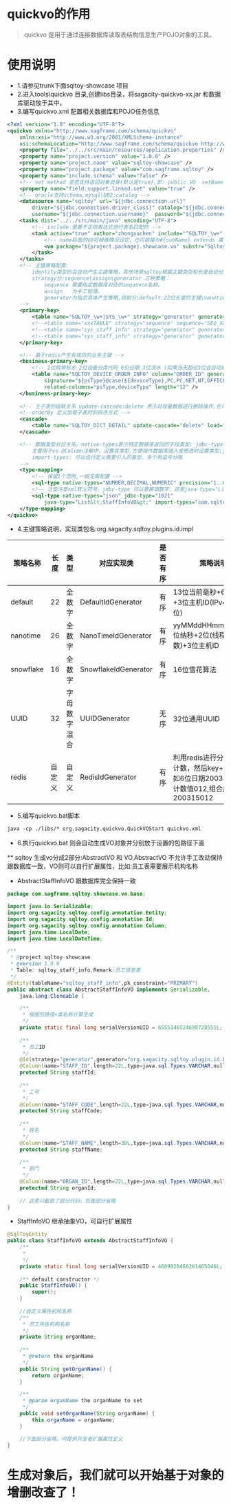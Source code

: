 # quickvo的作用
> quickvo 是用于通过连接数据库读取表结构信息生产POJO对象的工具。

# 使用说明
* 1.请参见trunk下面sqltoy-showcase 项目
* 2.进入tools\quickvo 目录,创建libs目录，将sagacity-quickvo-xx.jar 和数据库驱动放于其中。
* 3.编写quickvo.xml 配置相关数据库和POJO任务信息

```xml
<?xml version="1.0" encoding="UTF-8"?>
<quickvo xmlns="http://www.sagframe.com/schema/quickvo"
	xmlns:xsi="http://www.w3.org/2001/XMLSchema-instance"
	xsi:schemaLocation="http://www.sagframe.com/schema/quickvo http://www.sagframe.com/schema/sqltoy/quickvo.xsd">
	<property file="../../src/main/resources/application.properties" />
	<property name="project.version" value="1.0.0" />
	<property name="project.name" value="sqltoy-showcase" />
	<property name="project.package" value="com.sagframe.sqltoy" />
	<property name="include.schema" value="false" />
	<!-- set method 是否支持返回对象自身(默认是true),即: public VO  setName(String name){this.name=name;return this;} -->
	<property name="field.support.linked.set" value="true" />
	<!-- oracle支持schema,mysql\DB2:catalog -->
	<datasource name="sqltoy" url="${jdbc.connection.url}"
		driver="${jdbc.connection.driver_class}" catalog="${jdbc.connection.catalog}"
		username="${jdbc.connection.username}"	password="${jdbc.connection.password}" />
	<tasks dist="../../src/main/java" encoding="UTF-8">
		<!-- include 是基于正则表达式进行表名匹配的 -->	
		<task active="true" author="zhongxuchen" include="^SQLTOY_\w+" datasource="sqltoy">
		    <!-- name后面的VO可根据情况设定，也可直接为#{subName} extends 属性可以指定额外集成的父类 -->
		    <vo package="${project.package}.showcase.vo" substr="Sqltoy" name="#{subName}VO" />
		</task>
	</tasks>
	<!-- 主键策略配置:
	    identity类型的会自动产生主键策略，其他场景sqltoy根据主键类型和长度自动分配相应的策略方式. 
		strategy分:sequence\assign\generator 三种策略：
			sequence 需要指定数据库对应的sequence名称。
			assign   为手工赋值，
			generator为指定具体产生策略,目前分:default:22位长度的主键\nanotime:26位纳秒形式\snowflake雪花算法\uuid\redis
    -->
	<primary-key>
		<table name="SQLTOY_\w+|SYS_\w+" strategy="generator" generator="default" />
		<!--<table name="xxxTABLE" strategy="sequence" sequence="SEQ_XXXX"/> -->
		<!--<table name="sys_staff_info" strategy="generator" generator="snowflake"/> -->
		<!--<table name="sys_staff_info" strategy="generator" generator="redis"/>  -->
	</primary-key>

	<!-- 基于redis产生有规则的业务主键 -->
	<business-primary-key>
		<!-- 1位购销标志_2位设备分类代码_6位日期_3位流水 (如果当天超过3位会自动扩展到4位) -->
		<table name="SQLTOY_DEVICE_ORDER_INFO" column="ORDER_ID" generator="redis"
			signature="${psType}@case(${deviceType},PC,PC,NET,NT,OFFICE,OF,SOFTWARE,SF,OT)@day(yyMMdd)"
			related-columns="psType,deviceType" length="12" />
	</business-primary-key>
	
	<!-- 主子表的级联关系 update-cascade:delete 表示对存量数据进行删除操作,也可以写成:ENABLED=0(sql片段,置状态为无效) -->
	<!--orderBy 定义加载子表时的排序方式 -->
	<cascade>
		<table name="SQLTOY_DICT_DETAIL" update-cascade="delete" load="STATUS=1" orderBy=""/>
	</cascade>

	<!-- 数据类型对应关系，native-types表示特定数据库返回的字段类型; jdbc-type：表示对应jdbc标准的类型(见:java.sql.Types), 
		主要用于vo @Column注解中，设置其类型,方便操作数据库插入或修改时设置类型;java-type:表示对应java对象的属性类型 
		import-types: 可以自行定义需要引入的类型，多个用逗号分隔
	-->
	<type-mapping>
		<!-- 保留1个范例,一般无需配置 -->
		<sql-type native-types="NUMBER,DECIMAL,NUMERIC"	precision="1..8" scale="0" jdbc-type="INTEGER" java-type="Integer" />
		<!-- 泛型注意xml转义符号，jdbc-type 可以直接填数字，这里java-type="List<StaffInfoVO>" -->
		<sql-type native-types="json" jdbc-type="1021"
			java-type="List&lt;StaffInfoVO&gt;" import-types="com.sqltoy.quickstart.vo.StaffInfoVO"/>
	</type-mapping>
</quickvo>
```
* 4.主键策略说明，实现类包名:org.sagacity.sqltoy.plugins.id.impl

策略名称  | 长度    |类型| 对应实现类   |是否有序|策略说明 
-------   | ------- |---|------       |-----|----
default   | 22|全数字 |DefaultIdGenerator|有序|13位当前毫秒+6位纳秒+3位主机ID(IPv4或v6后3位)
nanotime  | 26| 全数字 |NanoTimeIdGenerator|有序|yyMMddHHmmssSSS+6位纳秒+2位(线程Id+随机数)+3位主机ID
snowflake | 16| 全数字 |SnowflakeIdGenerator|有序|16位雪花算法
UUID | 32| 字母数字混合 |UUIDGenerator| 无序|32位通用UUID
redis | 自定义| 自定义 |RedisIdGenerator|有序|利用redis进行分组key的计数，然后key+计数值，如6位日期200315和3位计数值012,组合成200315012


* 5.编写quickvo.bat脚本
```xml
java -cp ./libs/* org.sagacity.quickvo.QuickVOStart quickvo.xml
```
* 6.执行quickvo.bat 则会自动生成VO对象并分别放于设置的包路径下面

** sqltoy 生成vo分成2部分:AbstractVO 和 VO,AbstractVO 不允许手工改动保持跟数据库一致，VO则可以自行扩展属性，比如:员工表需要展示机构名称

* AbstractStaffInfoVO 跟数据库完全保持一致

```java
package com.sagframe.sqltoy.showcase.vo.base;

import java.io.Serializable;
import org.sagacity.sqltoy.config.annotation.Entity;
import org.sagacity.sqltoy.config.annotation.Id;
import org.sagacity.sqltoy.config.annotation.Column;
import java.time.LocalDate;
import java.time.LocalDateTime;

/**
 * @project sqltoy-showcase
 * @version 1.0.0
 * Table: sqltoy_staff_info,Remark:员工信息表   
 */
@Entity(tableName="sqltoy_staff_info",pk_constraint="PRIMARY")
public abstract class AbstractStaffInfoVO implements Serializable,
	java.lang.Cloneable {

	/**
	 * 根据包路径+类名称计算生成
	 */
	private static final long serialVersionUID = 6555146524698728551L;
	
	/**
	 * 员工ID
	 */
	@Id(strategy="generator",generator="org.sagacity.sqltoy.plugin.id.DefaultIdGenerator")
	@Column(name="STAFF_ID",length=22L,type=java.sql.Types.VARCHAR,nullable=false)
	protected String staffId;
	
	/**
	 * 工号
	 */
	@Column(name="STAFF_CODE",length=22L,type=java.sql.Types.VARCHAR,nullable=false)
	protected String staffCode;
	
	/**
	 * 姓名
	 */
	@Column(name="STAFF_NAME",length=30L,type=java.sql.Types.VARCHAR,nullable=false)
	protected String staffName;
	
	/**
	 * 部门
	 */
	@Column(name="ORGAN_ID",length=22L,type=java.sql.Types.VARCHAR,nullable=false)
	protected String organId;
	
	// 这里只截取了部分代码，后面部分省略
}

```

* StaffInfoVO 继承抽象VO，可自行扩展属性
```java
@SqlToyEntity
public class StaffInfoVO extends AbstractStaffInfoVO {	
	/**
	 * 
	 */
	private static final long serialVersionUID = 4609820466201465046L;
	 
	/** default constructor */
	public StaffInfoVO() {
		super();
	}
	
	//自定义属性机构名称
	/**
	 * 员工所在机构名称
	 */
	private String organName;
	
	/**
	 * @return the organName
	 */
	public String getOrganName() {
		return organName;
	}

	/**
	 * @param organName the organName to set
	 */
	public void setOrganName(String organName) {
		this.organName = organName;
	}

	//下面部分省略，可提供开发者扩展属性定义
}
```

# 生成对象后，我们就可以开始基于对象的增删改查了！
